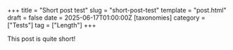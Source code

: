 +++
title = "Short post test"
slug = "short-post-test"
template = "post.html"
draft = false
date = 2025-06-17T01:00:00Z
[taxonomies]
category = ["Tests"]
tag = ["Length"]
+++

This post is quite short!
